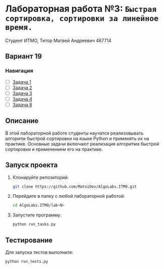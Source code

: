 # Лабораторная работа №3: `Быстрая сортировка, сортировки за линейное время.`

Студент ИТМО,  Титор Матвей Андреевич  467714
## Вариант 19
### Навигация

- [ ] [Задача 1](task1/README.md)
- [ ] [Задача 2](task2/README.md)
- [ ] [Задача 3](task3/README.md)
- [ ] [Задача 4](task4/README.md)
- [ ] [Задача 8](task8/README.md)

## Описание
В этой лабораторной работе студенты научатся реализовывать алгоритм быстрой сортировки на языке Python и применять их
на практике.
Основные задачи включают реализация алгоритма быстрой сортировки и применением его на практике.

## Запуск проекта

1. Клонируйте репозиторий:
   ```bash
   git clone https://github.com/MatoiDev/AlgoLabs.ITMO.git
   ```

2. Перейдите в папку с любой лабораторной работой:
   ```bash
   cd AlgoLabs.ITMO/lab<N>
   ```

3. Запустите программу:
   ```bash
   python run_tasks.py
   ```

## Тестирование

Для запуска тестов выполните:

   ```bash
   python run_tests.py
   ```
